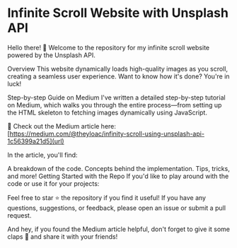 
# Infinite Scroll Website with Unsplash API
Hello there! 👋 Welcome to the repository for my infinite scroll website powered by the Unsplash API.

Overview
This website dynamically loads high-quality images as you scroll, creating a seamless user experience. Want to know how it's done? You're in luck!

Step-by-step Guide on Medium
I've written a detailed step-by-step tutorial on Medium, which walks you through the entire process—from setting up the HTML skeleton to fetching images dynamically using JavaScript.

🔗 Check out the Medium article here: [https://medium.com/@theyloac/infinity-scroll-using-unsplash-api-1c56399a21d5](url)

In the article, you'll find:

A breakdown of the code.
Concepts behind the implementation.
Tips, tricks, and more!
Getting Started with the Repo
If you'd like to play around with the code or use it for your projects:


Feel free to star ⭐ the repository if you find it useful! If you have any questions, suggestions, or feedback, please open an issue or submit a pull request.

And hey, if you found the Medium article helpful, don't forget to give it some claps 👏 and share it with your friends!
